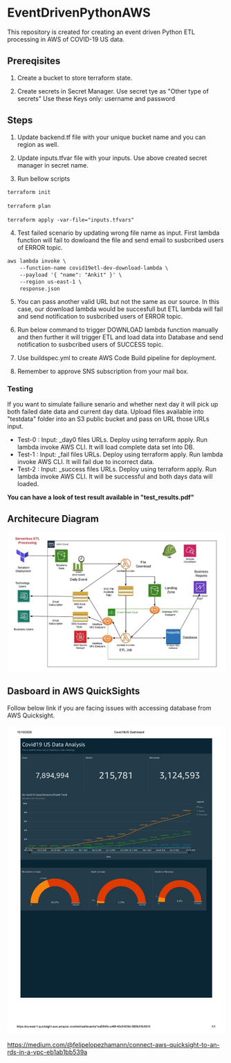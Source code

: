# EventDrivenPythonAWS
This repository is created for creating an event driven Python ETL processing in AWS of COVID-19 US data.

## Prereqisites

1. Create a bucket to store terraform state.

2. Create secrets in Secret Manager. Use secret tye as "Other type of secrets"
    Use these Keys only: username and password

## Steps

1. Update backend.tf file with your unique bucket name and you can region as well.

2. Update inputs.tfvar file with your inputs. Use above created secret manager in secret name.

3. Run bellow scripts
```
terraform init

terraform plan

terraform apply -var-file="inputs.tfvars"

```

4. Test failed scenario by updating wrong file name as input. First lambda function will fail to dowloand the file and send email to susbcribed users of ERROR topic.
```
aws lambda invoke \
    --function-name covid19etl-dev-download-lambda \
    --payload '{ "name": "Ankit" }' \
	--region us-east-1 \
    response.json
```
5. You can pass another valid URL but not the same as our source. In this case, our download lambda would be succesfull but ETL lambda will fail and send notification to susbcribed users of ERROR topic.

6. Run below command to trigger DOWNLOAD lambda function manually and then further it will trigger ETL and load data into Database and send notification to susbcribed users of SUCCESS topic.

7. Use buildspec.yml to create AWS Code Build pipeline for deployment.

8. Remember to approve SNS subscription from your mail box.

### Testing
If you want to simulate failiure senario and whether next day it will pick up both failed date data and current day data. Upload files available into "testdata" folder into an S3 public bucket and pass on URL those URLs input.
- Test-0 : Input: _day0 files URLs. Deploy using terraform apply. Run lambda invoke AWS CLI. It will load complete data set into DB. 
- Test-1 : Input: _fail files URLs. Deploy using terraform apply. Run lambda invoke AWS CLI. It will fail due to incorrect data.
- Test-2 : Input: _success files URLs. Deploy using terraform apply. Run lambda invoke AWS CLI. It will be successful and both days data will loaded.

**You can have a look of test result available in "test_results.pdf"**

    
## Architecure Diagram

![Screenshot](ServerlessETL_Arch.jpeg)

## Dasboard in AWS QuickSights

Follow below link if you are facing issues with accessing database from AWS Quicksight.

![Screenshot](Covid19US_Dashboard.jpg)

https://medium.com/@felipelopezhamann/connect-aws-quicksight-to-an-rds-in-a-vpc-eb1ab1bb539a